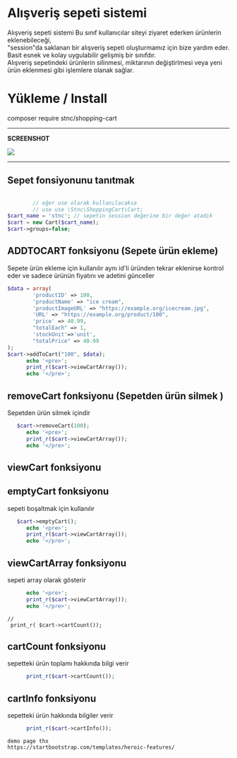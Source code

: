 
# Alışveriş sepeti sistemi

Alışveriş sepeti sistemi Bu sınıf kullanıcılar siteyi ziyaret ederken ürünlerin eklenebileceği, <br>
"session"da saklanan bir alışveriş sepeti oluşturmamız için bize yardım eder.<br>
Basit esnek ve kolay uygulabilir gelişmiş bir sınıfdır.<br>
Alışveriş sepetindeki ürünlerin silinmesi, miktarının değiştirlmesi veya yeni ürün eklenmesi gibi işlemlere olanak sağlar.

# Yükleme / Install  

composer require stnc/shopping-cart

<hr>

<strong> SCREENSHOT </strong>

<img  src="https://raw.githubusercontent.com/stnc/shopping-cart/master/screen.png">

<hr>




## Sepet fonsiyonunu tanıtmak
```php

        // eğer use olarak kullanılacaksa
        // use use \Stnc\ShoppingCart\Cart;
$cart_name = 'stnc'; // sepetin session değerine bir değer atadık
$cart = new Cart($cart_name);
$cart->groups=false;
```
## ADDTOCART fonksiyonu (Sepete ürün ekleme)

Sepete ürün ekleme için kullanılır aynı id'li üründen tekrar eklenirse kontrol eder ve sadece ürünün fiyatını ve adetini günceller


```php
$data = array(
		'productID' => 100,
		'productName' => "ice cream",
		'productImageURL' => "https://example.org/icecream.jpg",
		'URL' => "https://example.org/product/100",
		'price' => 40.99,
		"totalEach" => 1,
		'stockUnit'=>'unit',
		"totalPrice" => 40.99
);
$cart->addToCart("100", $data);
	  echo '<pre>';
	  print_r($cart->viewCartArray());
	  echo '</pre>';
```
## removeCart fonksiyonu (Sepetden ürün silmek )

Sepetden ürün silmek içindir 


```php
   $cart->removeCart(100);
	  echo '<pre>';
	  print_r($cart->viewCartArray());
	  echo '</pre>';
```
## viewCart fonksiyonu


## emptyCart fonksiyonu

sepeti boşaltmak için kullanılır
```php
   $cart->emptyCart();
 	  echo '<pre>';
	  print_r($cart->viewCartArray());
	  echo '</pre>';
```

## viewCartArray fonksiyonu

sepeti array olarak gösterir 
```php
	  echo '<pre>';
	  print_r($cart->viewCartArray());
	  echo '</pre>';
```

	// 
	 print_r( $cart->cartCount());

## cartCount fonksiyonu

 sepetteki ürün toplamı hakkında bilgi verir
```php
	  print_r($cart->cartCount());
```

## cartInfo fonksiyonu

sepetteki ürün hakkında bilgiler verir 
```php
	  print_r($cart->cartInfo());
```



```
demo page thx 
https://startbootstrap.com/templates/heroic-features/
